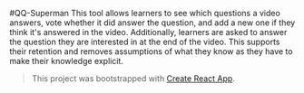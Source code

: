 #QQ-Superman
This tool allows learners to see which questions a video answers, vote whether it did answer the question, and add a new one if they think it's answered in the video.
Additionally, learners are asked to answer the question they are interested in at the end of the video. This supports their retention and removes assumptions of what they know as they have to make their knowledge explicit.

> This project was bootstrapped with [Create React App](https://github.com/facebookincubator/create-react-app).
